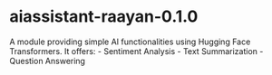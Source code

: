 # aiassistant-raayan-0.1.0
A module providing simple AI functionalities using Hugging Face Transformers. It offers:   - Sentiment Analysis   - Text Summarization   - Question Answering

